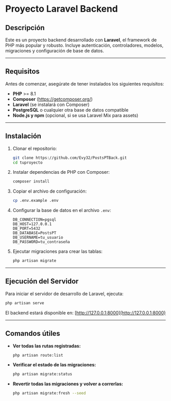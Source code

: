 # Proyecto Laravel Backend

## Descripción
Este es un proyecto backend desarrollado con **Laravel**, el framework de PHP más popular y robusto.
Incluye autenticación, controladores, modelos, migraciones y configuración de base de datos.

---

## Requisitos

Antes de comenzar, asegúrate de tener instalados los siguientes requisitos:

- **PHP** >= 8.1
- **Composer** (https://getcomposer.org/)
- **Laravel** (se instalará con Composer)
- **PostgreSQL** o cualquier otra base de datos compatible
- **Node.js y npm** (opcional, si se usa Laravel Mix para assets)

---

## Instalación

1. Clonar el repositorio:

   ```sh
   git clone https://github.com/Evy32/PostsPTBack.git
   cd tuproyecto
   ```

2. Instalar dependencias de PHP con Composer:

   ```sh
   composer install
   ```

3. Copiar el archivo de configuración:

   ```sh
   cp .env.example .env
   ```

4. Configurar la base de datos en el archivo `.env`:

   ```env
   DB_CONNECTION=pgsql
   DB_HOST=127.0.0.1
   DB_PORT=5432
   DB_DATABASE=PostsPT
   DB_USERNAME=tu_usuario
   DB_PASSWORD=tu_contraseña
   ```

5. Ejecutar migraciones para crear las tablas:

   ```sh
   php artisan migrate
   ```

---

## Ejecución del Servidor

Para iniciar el servidor de desarrollo de Laravel, ejecuta:

```sh
php artisan serve
```

El backend estará disponible en: [http://127.0.0.1:8000](http://127.0.0.1:8000)

---

## Comandos útiles

- **Ver todas las rutas registradas:**
  ```sh
  php artisan route:list
  ```
- **Verificar el estado de las migraciones:**
  ```sh
  php artisan migrate:status
  ```
- **Revertir todas las migraciones y volver a correrlas:**
  ```sh
  php artisan migrate:fresh --seed
  ```



